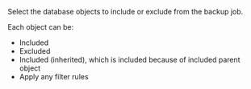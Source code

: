 Select the database objects to include or exclude from the backup job.

Each object can be:

- Included
- Excluded
- Included (inherited), which is included because of included parent object
- Apply any filter rules

